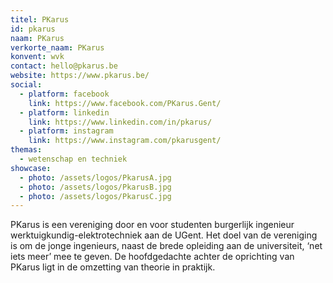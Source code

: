 ```yaml
---
titel: PKarus
id: pkarus
naam: PKarus
verkorte_naam: PKarus
konvent: wvk
contact: hello@pkarus.be
website: https://www.pkarus.be/
social:
  - platform: facebook
    link: https://www.facebook.com/PKarus.Gent/
  - platform: linkedin
    link: https://www.linkedin.com/in/pkarus/
  - platform: instagram
    link: https://www.instagram.com/pkarusgent/
themas:
  - wetenschap en techniek
showcase:
  - photo: /assets/logos/PkarusA.jpg
  - photo: /assets/logos/PkarusB.jpg
  - photo: /assets/logos/PkarusC.jpg
---
```


PKarus is een vereniging door en voor studenten burgerlijk ingenieur werktuigkundig-elektrotechniek aan de UGent.
Het doel van de vereniging is om de jonge ingenieurs, naast de brede opleiding aan de universiteit, ‘net iets meer’ mee te geven. De hoofdgedachte achter de oprichting van PKarus ligt in de omzetting van theorie in praktijk.
